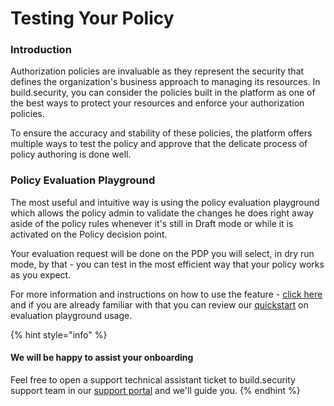 # Testing Your Policy

### Introduction

Authorization policies are invaluable as they represent the security that defines the organization's business approach to managing its resources. In build.security, you can consider the policies built in the platform as one of the best ways to protect your resources and enforce your authorization policies.

To ensure the accuracy and stability of these policies, the platform offers multiple ways to test the policy and approve that the delicate process of policy authoring is done well.

### Policy Evaluation Playground

The most useful and intuitive way is using the policy evaluation playground which allows the policy admin to validate the changes he does right away aside of the policy rules whenever it's still in Draft mode or while it is activated on the Policy decision point.

Your evaluation request will be done on the PDP you will select, in dry run mode, by that - you can test in the most efficient way that your policy works as you expect.

For more information and instructions on how to use the feature - [click here](../../policies/policy-evaluation-playground.md) and if you are already familiar with that you can review our [quickstart](dry-run-evaluation.md) on evaluation playground usage.

{% hint style="info" %}
#### We will be happy to assist your onboarding

Feel free to open a support technical assistant ticket to build.security support team in our [support portal](https://build-security.atlassian.net/servicedesk/customer/user/login?destination=portals) and we'll guide you.
{% endhint %}

